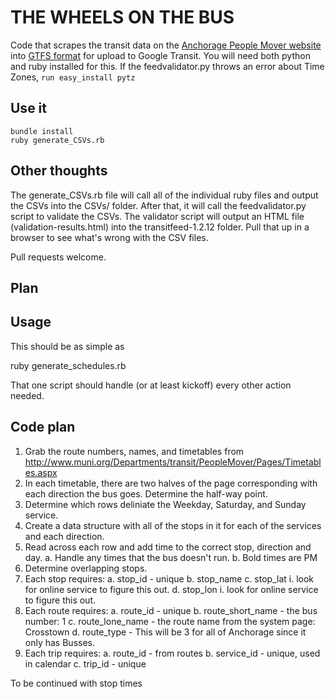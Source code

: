 # THE WHEELS ON THE BUS

Code that scrapes the transit data on the [Anchorage People Mover website](http://bustracker.muni.org/InfoPoint/) into [GTFS format](https://developers.google.com/transit/gtfs/reference) for upload to Google Transit.  You will need both python and ruby installed for this.  If the feedvalidator.py throws an error about Time Zones, ```run easy_install pytz```

## Use it

    bundle install
    ruby generate_CSVs.rb

## Other thoughts
	
The generate_CSVs.rb file will call all of the individual ruby files and output the CSVs into the CSVs/ folder.  After that, it will call the feedvalidator.py script to validate the CSVs.  The validator script will output an HTML file (validation-results.html) into the transitfeed-1.2.12 folder.  Pull that up in a browser to see what's wrong with the CSV files.

Pull requests welcome.

## Plan

## Usage

This should be as simple as

  ruby generate_schedules.rb

That one script should handle (or at least kickoff) every other action
needed.

## Code plan
1.  Grab the route numbers, names, and timetables from
http://www.muni.org/Departments/transit/PeopleMover/Pages/Timetables.aspx
2.  In each timetable, there are two halves of the page corresponding
    with
each direction the bus goes.  Determine  the half-way point.
3.  Determine which rows deliniate the Weekday, Saturday, and Sunday
service.
4.  Create a data structure with all of the stops in it for each of the
services and each direction.
5.  Read across each row and add time to the correct stop, direction and
day.
  a.  Handle any times that the bus doesn't run.
  b.  Bold times are PM
6.  Determine overlapping stops.
7.  Each stop requires:
  a.  stop_id - unique
  b.  stop_name
  c.  stop_lat
    i. look for online service to figure this out.
  d.  stop_lon
    i. look for online service to figure this out.
8.  Each route requires:
  a.  route_id - unique
  b.  route_short_name - the bus number: 1
  c.  route_lone_name - the route name from the system page: Crosstown
  d.  route_type - This will be 3 for all of Anchorage since it only has
Busses.
9.  Each trip requires:
  a.  route_id - from routes
  b.  service_id - unique, used in calendar
  c.  trip_id - unique

To be continued with stop times
